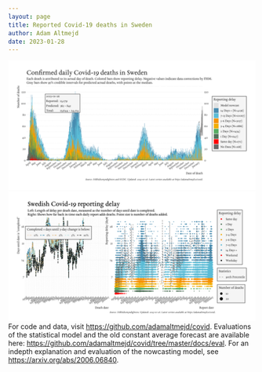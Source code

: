 ```yaml
---
layout: page
title: Reported Covid-19 deaths in Sweden
author: Adam Altmejd
date: 2023-01-28
---
```


![Graph of Swedish Covid-19 deaths with reporting delay.](deaths_lag_sweden_2023-01-28.png "Swedish Covid-19 deaths.")
![Graph of Swedish Covid-19 reporting delay in daily deaths.](lag_trend_sweden_2023-01-28.png "Trend in Swedish Covid-19 mortality reporting delay.")
For code and data, visit <https://github.com/adamaltmejd/covid>.
Evaluations of the statistical model and the old constant average forecast are available here: <https://github.com/adamaltmejd/covid/tree/master/docs/eval>.
For an indepth explanation and evaluation of the nowcasting model, see <https://arxiv.org/abs/2006.06840>.
